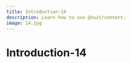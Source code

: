 ```yaml
---
title: Introduction-14
description: Learn how to use @nuxt/content.
image: 14.jpg
---
```


# Introduction-14

<article-image name="14.jpg" alt="サンプル画像"></article-image>
